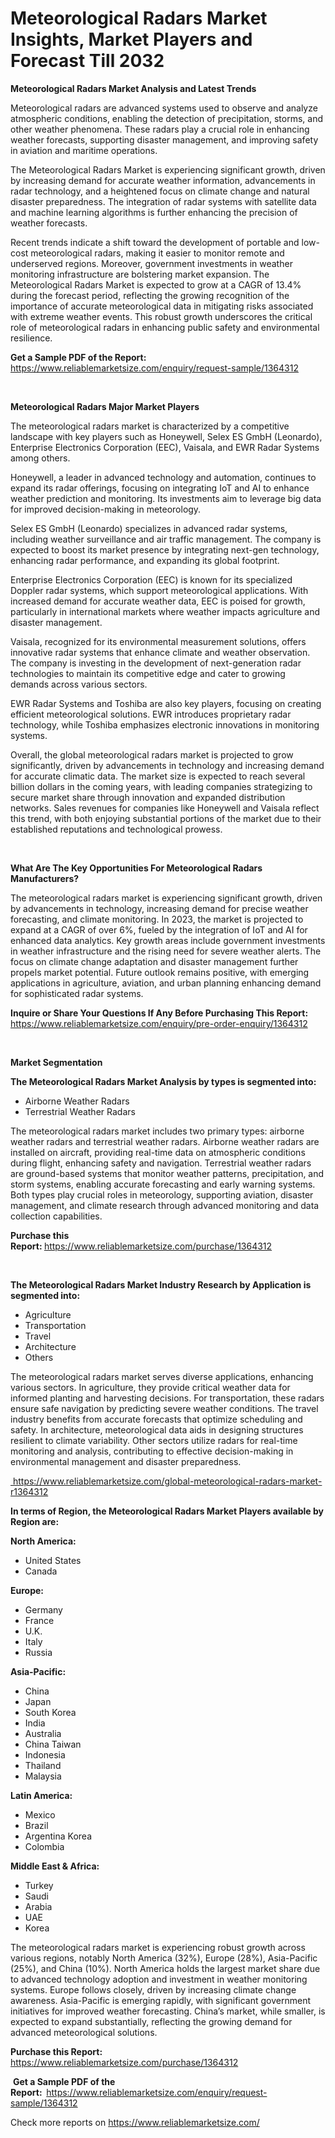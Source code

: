 <p><h1>Meteorological Radars Market Insights, Market Players and Forecast Till 2032</h1></p><p><strong>Meteorological Radars Market Analysis and Latest Trends</strong></p>
<p><p>Meteorological radars are advanced systems used to observe and analyze atmospheric conditions, enabling the detection of precipitation, storms, and other weather phenomena. These radars play a crucial role in enhancing weather forecasts, supporting disaster management, and improving safety in aviation and maritime operations. </p><p>The Meteorological Radars Market is experiencing significant growth, driven by increasing demand for accurate weather information, advancements in radar technology, and a heightened focus on climate change and natural disaster preparedness. The integration of radar systems with satellite data and machine learning algorithms is further enhancing the precision of weather forecasts. </p><p>Recent trends indicate a shift toward the development of portable and low-cost meteorological radars, making it easier to monitor remote and underserved regions. Moreover, government investments in weather monitoring infrastructure are bolstering market expansion. The Meteorological Radars Market is expected to grow at a CAGR of 13.4% during the forecast period, reflecting the growing recognition of the importance of accurate meteorological data in mitigating risks associated with extreme weather events. This robust growth underscores the critical role of meteorological radars in enhancing public safety and environmental resilience.</p></p>
<p><strong>Get a Sample PDF of the Report:&nbsp;</strong> <a href="https://www.reliablemarketsize.com/enquiry/request-sample/1364312?utm_campaign=1143&utm_medium=2&utm_source=Github&utm_content=ia&utm_term=19022025&utm_id=meteorological-radars">https://www.reliablemarketsize.com/enquiry/request-sample/1364312</a></p>
<p>&nbsp;</p>
<p><strong>Meteorological Radars Major Market Players</strong></p>
<p><p>The meteorological radars market is characterized by a competitive landscape with key players such as Honeywell, Selex ES GmbH (Leonardo), Enterprise Electronics Corporation (EEC), Vaisala, and EWR Radar Systems among others. </p><p>Honeywell, a leader in advanced technology and automation, continues to expand its radar offerings, focusing on integrating IoT and AI to enhance weather prediction and monitoring. Its investments aim to leverage big data for improved decision-making in meteorology.</p><p>Selex ES GmbH (Leonardo) specializes in advanced radar systems, including weather surveillance and air traffic management. The company is expected to boost its market presence by integrating next-gen technology, enhancing radar performance, and expanding its global footprint.</p><p>Enterprise Electronics Corporation (EEC) is known for its specialized Doppler radar systems, which support meteorological applications. With increased demand for accurate weather data, EEC is poised for growth, particularly in international markets where weather impacts agriculture and disaster management.</p><p>Vaisala, recognized for its environmental measurement solutions, offers innovative radar systems that enhance climate and weather observation. The company is investing in the development of next-generation radar technologies to maintain its competitive edge and cater to growing demands across various sectors.</p><p>EWR Radar Systems and Toshiba are also key players, focusing on creating efficient meteorological solutions. EWR introduces proprietary radar technology, while Toshiba emphasizes electronic innovations in monitoring systems. </p><p>Overall, the global meteorological radars market is projected to grow significantly, driven by advancements in technology and increasing demand for accurate climatic data. The market size is expected to reach several billion dollars in the coming years, with leading companies strategizing to secure market share through innovation and expanded distribution networks. Sales revenues for companies like Honeywell and Vaisala reflect this trend, with both enjoying substantial portions of the market due to their established reputations and technological prowess.</p></p>
<p>&nbsp;</p>
<p><strong>What Are The Key Opportunities For Meteorological Radars Manufacturers?</strong></p>
<p><p>The meteorological radars market is experiencing significant growth, driven by advancements in technology, increasing demand for precise weather forecasting, and climate monitoring. In 2023, the market is projected to expand at a CAGR of over 6%, fueled by the integration of IoT and AI for enhanced data analytics. Key growth areas include government investments in weather infrastructure and the rising need for severe weather alerts. The focus on climate change adaptation and disaster management further propels market potential. Future outlook remains positive, with emerging applications in agriculture, aviation, and urban planning enhancing demand for sophisticated radar systems.</p></p>
<p><strong>Inquire or Share Your Questions If Any Before Purchasing This Report:</strong> <a href="https://www.reliablemarketsize.com/enquiry/pre-order-enquiry/1364312?utm_campaign=1143&utm_medium=2&utm_source=Github&utm_content=ia&utm_term=19022025&utm_id=meteorological-radars">https://www.reliablemarketsize.com/enquiry/pre-order-enquiry/1364312</a></p>
<p>&nbsp;</p>
<p><strong>Market Segmentation</strong></p>
<p><strong>The Meteorological Radars Market Analysis by types is segmented into:</strong></p>
<p><ul><li>Airborne Weather Radars</li><li>Terrestrial Weather Radars</li></ul></p>
<p><p>The meteorological radars market includes two primary types: airborne weather radars and terrestrial weather radars. Airborne weather radars are installed on aircraft, providing real-time data on atmospheric conditions during flight, enhancing safety and navigation. Terrestrial weather radars are ground-based systems that monitor weather patterns, precipitation, and storm systems, enabling accurate forecasting and early warning systems. Both types play crucial roles in meteorology, supporting aviation, disaster management, and climate research through advanced monitoring and data collection capabilities.</p></p>
<p><strong>Purchase this Report:&nbsp;</strong><a href="https://www.reliablemarketsize.com/purchase/1364312?utm_campaign=1143&utm_medium=2&utm_source=Github&utm_content=ia&utm_term=19022025&utm_id=meteorological-radars">https://www.reliablemarketsize.com/purchase/1364312</a></p>
<p>&nbsp;</p>
<p><strong>The Meteorological Radars Market Industry Research by Application is segmented into:</strong></p>
<p><ul><li>Agriculture</li><li>Transportation</li><li>Travel</li><li>Architecture</li><li>Others</li></ul></p>
<p><p>The meteorological radars market serves diverse applications, enhancing various sectors. In agriculture, they provide critical weather data for informed planting and harvesting decisions. For transportation, these radars ensure safe navigation by predicting severe weather conditions. The travel industry benefits from accurate forecasts that optimize scheduling and safety. In architecture, meteorological data aids in designing structures resilient to climate variability. Other sectors utilize radars for real-time monitoring and analysis, contributing to effective decision-making in environmental management and disaster preparedness.</p></p>
<p><a href="https://www.reliablemarketsize.com/global-meteorological-radars-market-r1364312?utm_campaign=1143&utm_medium=2&utm_source=Github&utm_content=ia&utm_term=19022025&utm_id=meteorological-radars">&nbsp;https://www.reliablemarketsize.com/global-meteorological-radars-market-r1364312</a></p>
<p><strong>In terms of Region, the Meteorological Radars Market Players available by Region are:</strong></p>
<p>
    <p> <strong> North America: </strong>
        <ul>
            <li>United States</li>
            <li>Canada</li>
        </ul>
        </p> 
    <p> <strong> Europe: </strong>
        <ul>
            <li>Germany</li>
            <li>France</li>
            <li>U.K.</li>
            <li>Italy</li>
            <li>Russia</li>
        </ul>
        </p> 
    <p> <strong> Asia-Pacific: </strong>
        <ul>
            <li>China</li>
            <li>Japan</li>
            <li>South Korea</li>
            <li>India</li>
            <li>Australia</li>
            <li>China Taiwan</li>
            <li>Indonesia</li>
            <li>Thailand</li>
            <li>Malaysia</li>
        </ul>
        </p> 
    <p> <strong> Latin America: </strong>
        <ul>
            <li>Mexico</li>
            <li>Brazil</li>
            <li>Argentina Korea</li>
            <li>Colombia</li>
        </ul>
        </p> 
    <p> <strong> Middle East & Africa: </strong>
        <ul>
            <li>Turkey</li>
            <li>Saudi</li>
            <li>Arabia</li>
            <li>UAE</li>
            <li>Korea</li>
        </ul>
    </p>
    </p>
<p><p>The meteorological radars market is experiencing robust growth across various regions, notably North America (32%), Europe (28%), Asia-Pacific (25%), and China (10%). North America holds the largest market share due to advanced technology adoption and investment in weather monitoring systems. Europe follows closely, driven by increasing climate change awareness. Asia-Pacific is emerging rapidly, with significant government initiatives for improved weather forecasting. China’s market, while smaller, is expected to expand substantially, reflecting the growing demand for advanced meteorological solutions.</p></p>
<p><strong>Purchase this Report: </strong><a href="https://www.reliablemarketsize.com/purchase/1364312?utm_campaign=1143&utm_medium=2&utm_source=Github&utm_content=ia&utm_term=19022025&utm_id=meteorological-radars">https://www.reliablemarketsize.com/purchase/1364312</a></p>
<p>&nbsp;<strong>Get a Sample PDF of the Report:&nbsp;&nbsp;</strong><a href="https://www.reliablemarketsize.com/enquiry/request-sample/1364312?utm_campaign=1143&utm_medium=2&utm_source=Github&utm_content=ia&utm_term=19022025&utm_id=meteorological-radars">https://www.reliablemarketsize.com/enquiry/request-sample/1364312</a></p>
<p><strong></strong></p>
<p>Check more reports on <a href="https://www.reliablemarketsize.com/?utm_campaign=1143&utm_medium=2&utm_source=Github&utm_content=ia&utm_term=19022025&utm_id=meteorological-radars">https://www.reliablemarketsize.com/</a></p>